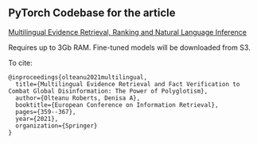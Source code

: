 


## PyTorch Codebase for the article

[Multilingual Evidence Retrieval, Ranking and Natural Language Inference](https://arxiv.org/pdf/2012.08919.pdf)


Requires up to 3Gb RAM. Fine-tuned models will be downloaded from S3. 

To cite:
```
@inproceedings{olteanu2021multilingual,
  title={Multilingual Evidence Retrieval and Fact Verification to Combat Global Disinformation: The Power of Polyglotism},
  author={Olteanu Roberts, Denisa A},
  booktitle={European Conference on Information Retrieval},
  pages={359--367},
  year={2021},
  organization={Springer}
}
```
